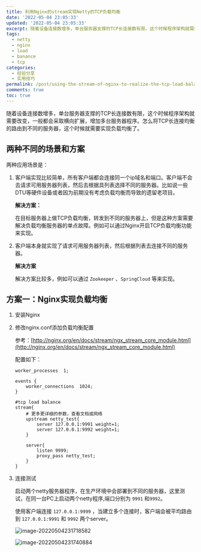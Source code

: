 ```yaml
---
title: 利用Nginx的stream实现Netty的TCP负载均衡
date: '2022-05-04 23:05:33'
updated: '2022-05-04 23:05:33'
excerpt: 随着设备连接数增多，单台服务器支撑的TCP长连接数有限，这个时候程序架构就需要改变，一般都会采取横向扩展，增加多台服务器程序。怎么将TCP长连接均衡的路由到不同的服务器，这个时候就需要实现负载均衡了。
tags:
  - netty
  - nginx
  - load
  - banance
  - tcp
categories:
  - 经验分享
  - 实用技巧
permalink: /post/using-the-stream-of-nginx-to-realize-the-tcp-load-balancing-of-netty.html
comments: true
toc: true
---
```

随着设备连接数增多，单台服务器支撑的TCP长连接数有限，这个时候程序架构就需要改变，一般都会采取横向扩展，增加多台服务器程序。怎么将TCP长连接均衡的路由到不同的服务器，这个时候就需要实现负载均衡了。

<!-- more -->

## 两种不同的场景和方案

两种应用场景是：

1. 客户端实现比较简单，所有客户端都会连接同一个ip域名和端口。客户端不会去请求可用服务器列表，然后去根据具列表选择不同的服务器。比如说一些DTU等硬件设备或者因为前期没有考虑负载均衡而导致的遗留老项目。

   **解决方案：**

   在目标服务器上做TCP负载均衡，转发到不同的服务器上，但是这种方案需要解决负载均衡服务器的单点故障。例如可以通过Nginx开启TCP负载均衡功能来实现。

2. 客户端本身就实现了请求可用服务器列表，然后根据列表去连接不同的服务器。

    **解决方案**

   解决方案比较多，例如可以通过 `Zookeeper` 、`SpringCloud` 等来实现。

## 方案一：Nginx实现负载均衡

1. 安装Nginx

2. 修改nginx.conf添加负载均衡配置

   参考：[http://nginx.org/en/docs/stream/ngx_stream_core_module.html](http://nginx.org/en/docs/stream/ngx_stream_core_module.html)

   配置如下：

   ```
   worker_processes  1;
   
   events {
       worker_connections  1024;
   }
   
   #tcp load balance
   stream{
       # 更多更详细的参数，查看文档或网络
       upstream netty_test{
           server 127.0.0.1:9991 weight=1;
           server 127.0.0.1:9992 weight=1;
       }
   
       server{
           listen 9999;
           proxy_pass netty_test;
       }
   }
   ```

3. 连接测试

   启动两个netty服务器程序，在生产环境中会部署到不同的服务器，这里测试，在同一台PC上启动两个netty程序,端口分别为 `9991` 和`9992`。

   使用客户端连接 `127.0.0.1:9999` ，当建立多个连接时，客户端会被平均路由到 `127.0.0.1:9991` 和 `9992` 两个server。

   ![image-20220504231718582](https://img1.terwer.space/image-20220504231718582.png)

   

   ![image-20220504231740884](https://img1.terwer.space/image-20220504231740884.png)